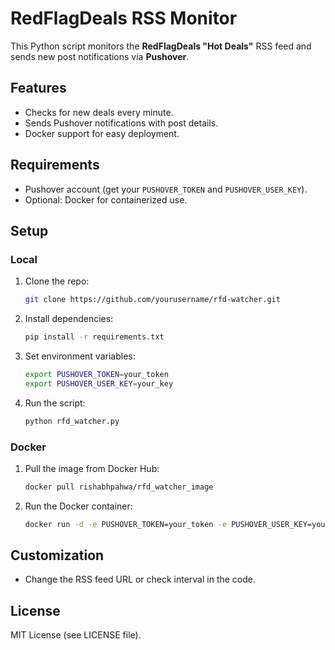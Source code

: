 # RedFlagDeals RSS Monitor

This Python script monitors the **RedFlagDeals "Hot Deals"** RSS feed and sends new post notifications via **Pushover**.

## Features
- Checks for new deals every minute.
- Sends Pushover notifications with post details.
- Docker support for easy deployment.

## Requirements
- Pushover account (get your `PUSHOVER_TOKEN` and `PUSHOVER_USER_KEY`).
- Optional: Docker for containerized use.

## Setup

### Local
1. Clone the repo:  
   ```bash
   git clone https://github.com/yourusername/rfd-watcher.git
   ```
2. Install dependencies:  
   ```bash
   pip install -r requirements.txt
   ```
3. Set environment variables:  
   ```bash
   export PUSHOVER_TOKEN=your_token
   export PUSHOVER_USER_KEY=your_key
   ```
4. Run the script:  
   ```bash
   python rfd_watcher.py
   ```

### Docker
1. Pull the image from Docker Hub:  
   ```bash
   docker pull rishabhpahwa/rfd_watcher_image
   ```
2. Run the Docker container:  
   ```bash
   docker run -d -e PUSHOVER_TOKEN=your_token -e PUSHOVER_USER_KEY=your_key rishabhpahwa/rfd_watcher_image
   ```

## Customization
- Change the RSS feed URL or check interval in the code.

## License
MIT License (see LICENSE file).
